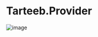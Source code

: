 # Tarteeb.Provider

![image](https://github.com/ZafarUrakov/Tarteeb.Provider/assets/122398254/359b6605-3c18-4ca1-8be5-c379e6fdb80e)
